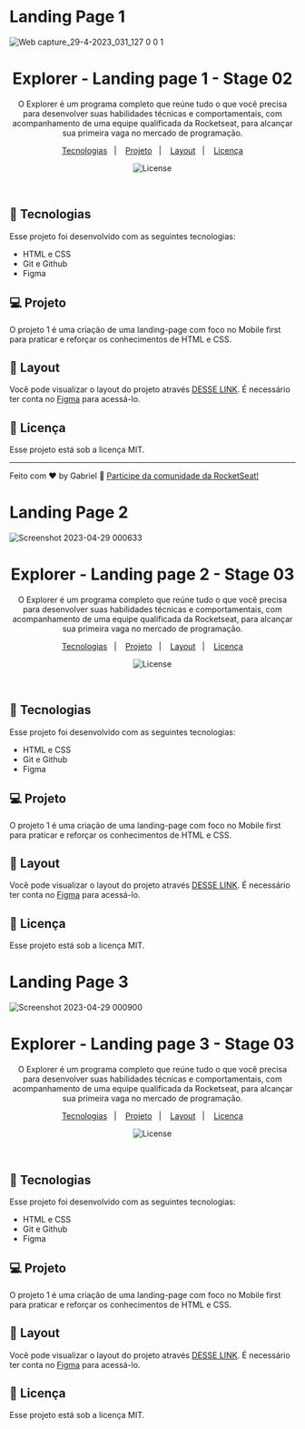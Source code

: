 # Landing Page 1

![Web capture_29-4-2023_031_127 0 0 1](https://user-images.githubusercontent.com/116119327/235280672-66b4fab4-f61c-4e62-8c24-5a007fe37cb8.jpeg)

<h1 align="center">Explorer - Landing page 1 - Stage 02</h1>

<p align="center">
O Explorer é um programa completo que reúne tudo o que você precisa para desenvolver suas habilidades técnicas e comportamentais, com acompanhamento de uma equipe qualificada da Rocketseat, para alcançar sua primeira vaga no mercado de programação. <br/>

<p align="center">
  <a href="#-tecnologias">Tecnologias</a>&nbsp;&nbsp;&nbsp;|&nbsp;&nbsp;&nbsp;
  <a href="#-projeto">Projeto</a>&nbsp;&nbsp;&nbsp;|&nbsp;&nbsp;&nbsp;
  <a href="#-layout">Layout</a>&nbsp;&nbsp;&nbsp;|&nbsp;&nbsp;&nbsp;
  <a href="#memo-licença">Licença</a>
</p>

<p align="center">
  <img alt="License" src="https://img.shields.io/static/v1?label=license&message=MIT&color=49AA26&labelColor=000000">
</p>

<br>

## 🚀 Tecnologias

Esse projeto foi desenvolvido com as seguintes tecnologias:

- HTML e CSS
- Git e Github
- Figma

## 💻 Projeto

O projeto 1 é uma criação de uma landing-page com foco no Mobile first para praticar e reforçar os conhecimentos de HTML e CSS.

## 🔖 Layout

Você pode visualizar o layout do projeto através [DESSE LINK](https://www.figma.com/file/3nBzFtVemN3TUSDknJ56yN/Projeto01-Extra-(Copy)?type=design&mode=design). É necessário ter conta no [Figma](https://figma.com) para acessá-lo.

## :memo: Licença

Esse projeto está sob a licença MIT.

---

Feito com ♥ by Gabriel :wave: [Participe da comunidade da RocketSeat!](https://discord.gg/rocketseat)

# Landing Page 2

![Screenshot 2023-04-29 000633](https://user-images.githubusercontent.com/116119327/235280740-7ddcf3a3-492d-4c5d-9522-d75655eba7bc.png)

<h1 align="center">Explorer - Landing page 2 - Stage 03</h1>

<p align="center">
O Explorer é um programa completo que reúne tudo o que você precisa para desenvolver suas habilidades técnicas e comportamentais, com acompanhamento de uma equipe qualificada da Rocketseat, para alcançar sua primeira vaga no mercado de programação. <br/>

<p align="center">
  <a href="#-tecnologias">Tecnologias</a>&nbsp;&nbsp;&nbsp;|&nbsp;&nbsp;&nbsp;
  <a href="#-projeto">Projeto</a>&nbsp;&nbsp;&nbsp;|&nbsp;&nbsp;&nbsp;
  <a href="#-layout">Layout</a>&nbsp;&nbsp;&nbsp;|&nbsp;&nbsp;&nbsp;
  <a href="#memo-licença">Licença</a>
</p>

<p align="center">
  <img alt="License" src="https://img.shields.io/static/v1?label=license&message=MIT&color=49AA26&labelColor=000000">
</p>

<br>

## 🚀 Tecnologias

Esse projeto foi desenvolvido com as seguintes tecnologias:

- HTML e CSS
- Git e Github
- Figma

## 💻 Projeto

O projeto 1 é uma criação de uma landing-page com foco no Mobile first para praticar e reforçar os conhecimentos de HTML e CSS.

## 🔖 Layout

Você pode visualizar o layout do projeto através [DESSE LINK](https://www.figma.com/file/wlW4BQIVoFAA4PG0f4MIDr/Explorer---Projeto-02-(Copy)?type=design&node-id=0-1&mode=design&t=CX1Iy1JPWMq0fIqm-0). É necessário ter conta no [Figma](https://figma.com) para acessá-lo.

## :memo: Licença

Esse projeto está sob a licença MIT.

# Landing Page 3

![Screenshot 2023-04-29 000900](https://user-images.githubusercontent.com/116119327/235280786-72d7186e-e1ef-4839-a5bb-0ff1d2955960.png)

<h1 align="center">Explorer - Landing page 3 - Stage 03</h1>

<p align="center">
O Explorer é um programa completo que reúne tudo o que você precisa para desenvolver suas habilidades técnicas e comportamentais, com acompanhamento de uma equipe qualificada da Rocketseat, para alcançar sua primeira vaga no mercado de programação. <br/>

<p align="center">
  <a href="#-tecnologias">Tecnologias</a>&nbsp;&nbsp;&nbsp;|&nbsp;&nbsp;&nbsp;
  <a href="#-projeto">Projeto</a>&nbsp;&nbsp;&nbsp;|&nbsp;&nbsp;&nbsp;
  <a href="#-layout">Layout</a>&nbsp;&nbsp;&nbsp;|&nbsp;&nbsp;&nbsp;
  <a href="#memo-licença">Licença</a>
</p>

<p align="center">
  <img alt="License" src="https://img.shields.io/static/v1?label=license&message=MIT&color=49AA26&labelColor=000000">
</p>

<br>

## 🚀 Tecnologias

Esse projeto foi desenvolvido com as seguintes tecnologias:

- HTML e CSS
- Git e Github
- Figma

## 💻 Projeto

O projeto 1 é uma criação de uma landing-page com foco no Mobile first para praticar e reforçar os conhecimentos de HTML e CSS.

## 🔖 Layout

Você pode visualizar o layout do projeto através [DESSE LINK](https://www.figma.com/file/u1W0CeZr8VTIsRzta2p8mZ/Explorer-(Copy)?type=design&node-id=0-1&mode=design&t=qtcqPhRWezgFSa1Z-0). É necessário ter conta no [Figma](https://figma.com) para acessá-lo.

## :memo: Licença

Esse projeto está sob a licença MIT.


